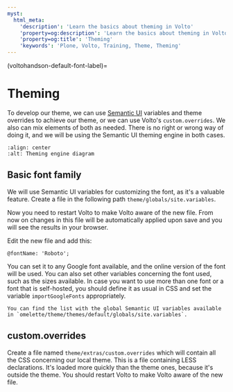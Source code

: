 ```yaml
---
myst:
  html_meta:
    'description': 'Learn the basics about theming in Volto'
    'property=og:description': 'Learn the basics about theming in Volto'
    'property=og:title': 'Theming'
    'keywords': 'Plone, Volto, Training, Theme, Theming'
---
```


(voltohandson-default-font-label)=

# Theming

To develop our theme, we can use [Semantic UI](https://react.semantic-ui.com/) variables and theme overrides to achieve our theme, or we can use Volto's `custom.overrides`.
We also can mix elements of both as needed.
There is no right or wrong way of doing it, and we will be using the Semantic UI theming engine in both cases.

```{image} _static/theming_engine.png
:align: center
:alt: Theming engine diagram
```

## Basic font family

We will use Semantic UI variables for customizing the font, as it's a valuable feature.
Create a file in the following path `theme/globals/site.variables`.

Now you need to restart Volto to make Volto aware of the new file. From now on changes in this file will be automatically applied upon save and you will see the results in your browser.

Edit the new file and add this:

```less
@fontName: 'Roboto';
```

You can set it to any Google font available, and the online version of the font will be used.
You can also set other variables concerning the font used, such as the sizes available.
In case you want to use more than one font or a font that is self-hosted,
you should define it as usual in CSS and set the variable `importGoogleFonts` appropriately.

```{tip}
You can find the list with the global Semantic UI variables available in `omelette/theme/themes/default/globals/site.variables`.
```

## custom.overrides

Create a file named `theme/extras/custom.overrides` which will contain all the CSS concerning our local theme.
This is a file containing LESS declarations. It's loaded more quickly than the theme ones, because it's outside the theme.
You should restart Volto to make Volto aware of the new file.
